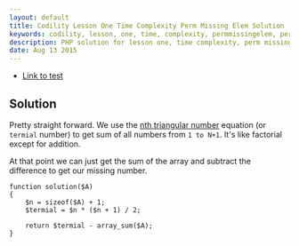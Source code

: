 ```yaml
---
layout: default
title: Codility Lesson One Time Complexity Perm Missing Elem Solution
keywords: codility, lesson, one, time, complexity, permmissingelem, perm, missing, elem, element, solution
description: PHP solution for lesson one, time complexity, perm missing elem programming question.
date: Aug 13 2015
---
```


* [Link to test](https://codility.com/demo/take-sample-test/perm_missing_elem)

## Solution

Pretty straight forward. We use the [nth triangular number](https://en.wikipedia.org/wiki/Triangular_number) equation (or `termial` number) to get sum of all numbers from `1 to N+1`. It's like factorial except for addition.

At that point we can just get the sum of the array and subtract the difference to get our missing number.

~~~
function solution($A)
{
    $n = sizeof($A) + 1;
    $termial = $n * ($n + 1) / 2;
    
    return $termial - array_sum($A);
}
~~~
